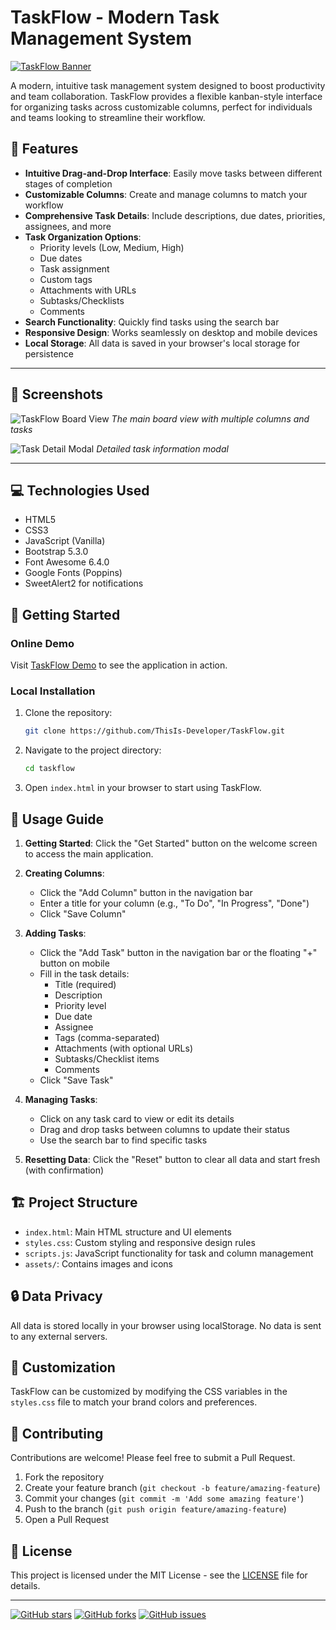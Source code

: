 # TaskFlow - Modern Task Management System

[![TaskFlow Banner](https://img.shields.io/badge/TaskFlow-Task%20Management-blue)](https://kanbanboard.pages.dev/)

A modern, intuitive task management system designed to boost productivity and team collaboration. TaskFlow provides a flexible kanban-style interface for organizing tasks across customizable columns, perfect for individuals and teams looking to streamline their workflow.

## 🌟 Features

- **Intuitive Drag-and-Drop Interface**: Easily move tasks between different stages of completion
- **Customizable Columns**: Create and manage columns to match your workflow
- **Comprehensive Task Details**: Include descriptions, due dates, priorities, assignees, and more
- **Task Organization Options**:
  - Priority levels (Low, Medium, High)
  - Due dates
  - Task assignment
  - Custom tags
  - Attachments with URLs
  - Subtasks/Checklists
  - Comments
- **Search Functionality**: Quickly find tasks using the search bar
- **Responsive Design**: Works seamlessly on desktop and mobile devices
- **Local Storage**: All data is saved in your browser's local storage for persistence

---

## 📸 Screenshots

![TaskFlow Board View](screenshots/board-view.png)
*The main board view with multiple columns and tasks*

![Task Detail Modal](screenshots/task-detail.png)
*Detailed task information modal*

---

## 💻 Technologies Used

- HTML5
- CSS3
- JavaScript (Vanilla)
- Bootstrap 5.3.0
- Font Awesome 6.4.0
- Google Fonts (Poppins)
- SweetAlert2 for notifications

## 🚀 Getting Started

### Online Demo

Visit [TaskFlow Demo](https://kanbanboard.pages.dev/) to see the application in action.

### Local Installation

1. Clone the repository:
   ```bash
   git clone https://github.com/ThisIs-Developer/TaskFlow.git
   ```

2. Navigate to the project directory:
   ```bash
   cd taskflow
   ```

3. Open `index.html` in your browser to start using TaskFlow.

## 📱 Usage Guide

1. **Getting Started**: Click the "Get Started" button on the welcome screen to access the main application.

2. **Creating Columns**: 
   - Click the "Add Column" button in the navigation bar
   - Enter a title for your column (e.g., "To Do", "In Progress", "Done")
   - Click "Save Column"

3. **Adding Tasks**:
   - Click the "Add Task" button in the navigation bar or the floating "+" button on mobile
   - Fill in the task details:
     - Title (required)
     - Description
     - Priority level
     - Due date
     - Assignee
     - Tags (comma-separated)
     - Attachments (with optional URLs)
     - Subtasks/Checklist items
     - Comments
   - Click "Save Task"

4. **Managing Tasks**:
   - Click on any task card to view or edit its details
   - Drag and drop tasks between columns to update their status
   - Use the search bar to find specific tasks

5. **Resetting Data**: Click the "Reset" button to clear all data and start fresh (with confirmation)

## 🏗️ Project Structure

- `index.html`: Main HTML structure and UI elements
- `styles.css`: Custom styling and responsive design rules
- `scripts.js`: JavaScript functionality for task and column management
- `assets/`: Contains images and icons

## 🔒 Data Privacy

All data is stored locally in your browser using localStorage. No data is sent to any external servers.

## 🔧 Customization

TaskFlow can be customized by modifying the CSS variables in the `styles.css` file to match your brand colors and preferences.

## 🤝 Contributing

Contributions are welcome! Please feel free to submit a Pull Request.

1. Fork the repository
2. Create your feature branch (`git checkout -b feature/amazing-feature`)
3. Commit your changes (`git commit -m 'Add some amazing feature'`)
4. Push to the branch (`git push origin feature/amazing-feature`)
5. Open a Pull Request

## 📄 License

This project is licensed under the MIT License - see the [LICENSE](LICENSE) file for details.

---

[![GitHub stars](https://img.shields.io/github/stars/ThisIs-Developer/TaskFlow.svg?style=social&label=Star)](https://github.com/ThisIs-Developer/TaskFlow)
[![GitHub forks](https://img.shields.io/github/forks/ThisIs-Developer/TaskFlow.svg?style=social&label=Fork)](https://github.com/ThisIs-Developer/TaskFlow)
[![GitHub issues](https://img.shields.io/github/issues/ThisIs-Developer/TaskFlow.svg)](https://github.com/ThisIs-Developer/TaskFlow/issues)
